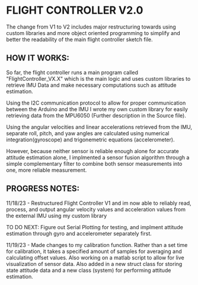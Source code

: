 # **FLIGHT CONTROLLER V2.0**


The change from V1 to V2 includes major restructuring towards using custom libraries and more object oriented programming to simplify and better the readability of the main flight controller sketch file. 


## HOW IT WORKS:
  So far, the flight controller runs a main program called "FlightController_VX.X" which is the main logic and uses custom libraries to retrieve IMU Data and make necessary computations such as attitude estimation. 

  Using the I2C communication protocol to allow for proper communication between the Arduino and the IMU I wrote my own custom library for easily retrieving data from the MPU6050 (Further description in the Source file). 
  
  Using the angular velocities and linear accelerations retrieved from the IMU, separate roll, pitch, and yaw angles are calculated using numerical integration(gyroscope) and trigonemetric equations (accelerometer).

  However, because neither sensor is reliable enough alone for accurate attitude estimation alone, I implmented a sensor fusion algorithm through a simple complementary filter to combine both sensor measurements into one, more reliable measurement.



## PROGRESS NOTES:

11/18/23 - Restructured Flight Controller V1 and im now able to reliably read, process, and output angular velocity values and acceleration values from the external IMU using my custom library
            
TO DO NEXT:  Figure out Serial Plotting for testing, and implment attitude estimation through gyro and accelerometer separately first.

11/19/23 - Made changes to my calibration function. Rather than a set time for calibration, it takes a specified amount of samples for averaging and calculating offset values. Also working on a matlab script to allow for live visualization of sensor data. Also added in a new struct class for storing state attitude data and a new class (system) for performing attitude estimation.
